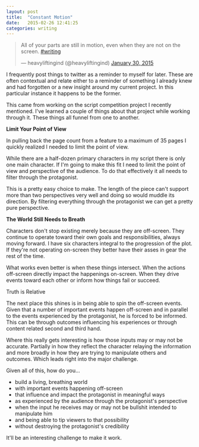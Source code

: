 ```yaml
---
layout: post
title:  "Constant Motion"
date:   2015-02-26 12:41:25
categories: writing
---
```


<blockquote class="twitter-tweet" lang="en">All of your parts are still in motion, even when they are not on the screen. <a href="https://twitter.com/hashtag/writing?src=hash">#writing</a>

— heavyliftingind (@heavyliftingind) <a href="https://twitter.com/heavyliftingind/status/561265551537090560">January 30, 2015</a></blockquote>
<script src="//platform.twitter.com/widgets.js" async="" charset="utf-8"></script>

I frequently post things to twitter as a reminder to myself for later. These are often contextual and relate either to a reminder of something I already knew and had forgotten or a new insight around my current project. In this particular instance it happens to be the former.

This came from working on the script competition project I recently mentioned. I've learned a couple of things about that project while working through it. These things all funnel from one to another.

**Limit Your Point of View**

In pulling back the page count from a feature to a maximum of 35 pages I quickly realized I needed to limit the point of view.

While there are a half-dozen primary characters in my script there is only one main character. If I'm going to make this fit I need to limit the point of view and perspective of the audience. To do that effectively it all needs to filter through the protagonist.

This is a pretty easy choice to make. The length of the piece can't support more than two perspectives very well and doing so would muddle its direction. By filtering everything through the protagonist we can get a pretty pure perspective.

**The World Still Needs to Breath**

Characters don't stop existing merely because they are off-screen. They continue to operate toward their own goals and responsibilities, always moving forward. I have six characters integral to the progression of the plot. If they're not operating on-screen they better have their asses in gear the rest of the time.

What works even better is when these things intersect. When the actions off-screen directly impact the happenings on-screen. When they drive events toward each other or inform how things fail or succeed.

Truth is Relative

The next place this shines is in being able to spin the off-screen events. Given that a number of important events happen off-screen and in parallel to the events experienced by the protagonist, he is forced to be informed. This can be through outcomes influencing his experiences or through content related second and third hand.

Where this really gets interesting is how those inputs may or may not be accurate. Partially in how they reflect the character relaying the information and more broadly in how they are trying to manipulate others and outcomes. Which leads right into the major challenge.

Given all of this, how do you...

- build a living, breathing world
- with important events happening off-screen
- that influence and impact the protagonist in meaningful ways
- as experienced by the audience through the protagonist's perspective
- when the input he receives may or may not be bullshit intended to manipulate him
- and being able to tip viewers to that possibility
- without destroying the protagonist's credibility

It'll be an interesting challenge to make it work.

